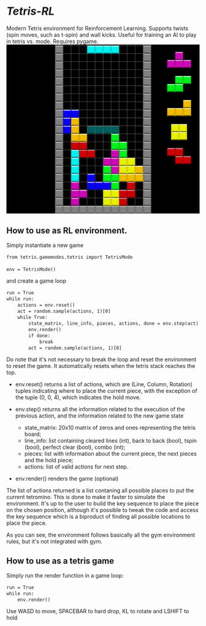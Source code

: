 *Tetris-RL*
============================================
Modern Tetris environment for Reinforcement Learning. Supports twists (spin moves, such as t-spin)
and wall kicks. Useful for training an AI to play in tetris vs. mode.
Requires pygame.
![GifJogo](./tetris/images/tetris.gif)

How to use as RL environment.
---------------------------------------------
Simply instantiate a new game
```
from tetris.gamemodes.tetris import TetrisMode

env = TetrisMode()
```
and create a game loop
```
run = True
while run:
    actions = env.reset()
    act = random.sample(actions, 1)[0]
    while True:
        state_matrix, line_info, pieces, actions, done = env.step(act)
        env.render()
        if done:
            break
        act = random.sample(actions, 1)[0]
```

Do note that it's not necessary to break the loop and reset the environment to reset the game. It automatically resets when the tetris stack reaches the top.

- env.reset() returns a list of actions, which are (Line, Column, Rotation) tuples indicating where to place the current piece, with the exception of the tuple (0, 0, 4),
which indicates the hold move.

- env.step() returns all the information related to the execution of the previous action, and the information related to the new game state
    - state_matrix: 20x10 matrix of zeros and ones representing the tetris board;
    - line_info: list containing cleared lines (int), back to back (bool), tspin (bool), perfect clear (bool), combo (int);
    - pieces: list with information about the current piece, the next pieces and the hold piece;
    - actions: list of valid actions for next step.
    
- env.render() renders the game (optional)

The list of actions returned is a list contaning all possible places to put the current tetromino. This is done to make it faster to simulate the environment.
It's up to the user to build the key sequence to place the piece on the chosen position, although it's possible
to tweak the code and access the key sequence which is a biproduct of finding all possible locations to place the piece.

As you can see, the environment follows basically all the gym environment rules, but it's not integrated with gym.

How to use as a tetris game
---------------------------------------------
Simply run the render function in a game loop:
```
run = True
while run:
    env.render()
```
Use WASD to move, SPACEBAR to hard drop, KL to rotate and LSHIFT to hold